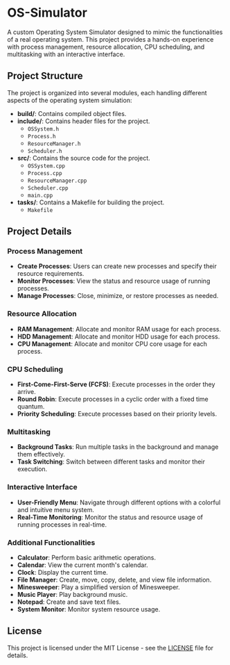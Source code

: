 # OS-Simulator

A custom Operating System Simulator designed to mimic the functionalities of a real operating system. This project provides a hands-on experience with process management, resource allocation, CPU scheduling, and multitasking with an interactive interface.

## Project Structure

The project is organized into several modules, each handling different aspects of the operating system simulation:

- **build/**: Contains compiled object files.
- **include/**: Contains header files for the project.
  - `OSSystem.h`
  - `Process.h`
  - `ResourceManager.h`
  - `Scheduler.h`
- **src/**: Contains the source code for the project.
  - `OSSystem.cpp`
  - `Process.cpp`
  - `ResourceManager.cpp`
  - `Scheduler.cpp`
  - `main.cpp`
- **tasks/**: Contains a Makefile for building the project.
  - `Makefile`

## Project Details

### Process Management
- **Create Processes**: Users can create new processes and specify their resource requirements.
- **Monitor Processes**: View the status and resource usage of running processes.
- **Manage Processes**: Close, minimize, or restore processes as needed.

### Resource Allocation
- **RAM Management**: Allocate and monitor RAM usage for each process.
- **HDD Management**: Allocate and monitor HDD usage for each process.
- **CPU Management**: Allocate and monitor CPU core usage for each process.

### CPU Scheduling
- **First-Come-First-Serve (FCFS)**: Execute processes in the order they arrive.
- **Round Robin**: Execute processes in a cyclic order with a fixed time quantum.
- **Priority Scheduling**: Execute processes based on their priority levels.

### Multitasking
- **Background Tasks**: Run multiple tasks in the background and manage them effectively.
- **Task Switching**: Switch between different tasks and monitor their execution.

### Interactive Interface
- **User-Friendly Menu**: Navigate through different options with a colorful and intuitive menu system.
- **Real-Time Monitoring**: Monitor the status and resource usage of running processes in real-time.

### Additional Functionalities
- **Calculator**: Perform basic arithmetic operations.
- **Calendar**: View the current month's calendar.
- **Clock**: Display the current time.
- **File Manager**: Create, move, copy, delete, and view file information.
- **Minesweeper**: Play a simplified version of Minesweeper.
- **Music Player**: Play background music.
- **Notepad**: Create and save text files.
- **System Monitor**: Monitor system resource usage.

## License

This project is licensed under the MIT License - see the [LICENSE](LICENSE) file for details.
